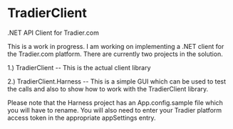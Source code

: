 # TradierClient
.NET API Client for Tradier.com

This is a work in progress. I am working on implementing a .NET client for the Tradier.com platform. There are currently two projects in the solution.

1.) TradierClient -- This is the actual client library

2.) TradierClient.Harness -- This is a simple GUI which can be used to test the calls and also to show how to work with the TradierClient library.

Please note that the Harness project has an App.config.sample file which you will have to rename. You will also need to enter your Tradier platform access token in the appropriate appSettings entry.
